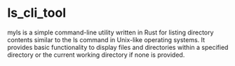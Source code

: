 # ls_cli_tool
myls is a simple command-line utility written in Rust for listing directory contents similar to the ls command in Unix-like operating systems. It provides basic functionality to display files and directories within a specified directory or the current working directory if none is provided.
